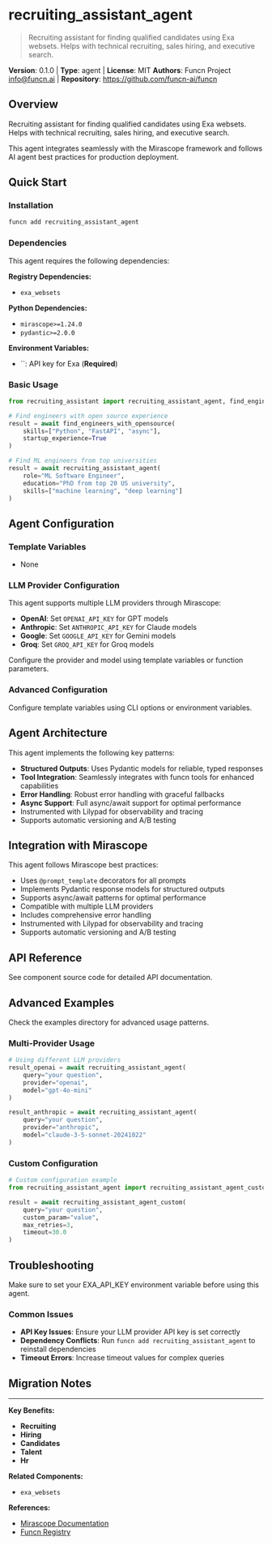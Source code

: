 # recruiting_assistant_agent

> Recruiting assistant for finding qualified candidates using Exa websets. Helps with technical recruiting, sales hiring, and executive search.

**Version**: 0.1.0 | **Type**: agent | **License**: MIT
**Authors**: Funcn Project <info@funcn.ai> | **Repository**: https://github.com/funcn-ai/funcn

## Overview

Recruiting assistant for finding qualified candidates using Exa websets. Helps with technical recruiting, sales hiring, and executive search.

This agent integrates seamlessly with the Mirascope framework and follows AI agent best practices for production deployment.

## Quick Start

### Installation

```bash
funcn add recruiting_assistant_agent
```

### Dependencies

This agent requires the following dependencies:

**Registry Dependencies:**

- `exa_websets`

**Python Dependencies:**

- `mirascope>=1.24.0`
- `pydantic>=2.0.0`

**Environment Variables:**

- ``: API key for Exa (**Required**)

### Basic Usage

```python
from recruiting_assistant import recruiting_assistant_agent, find_engineers_with_opensource

# Find engineers with open source experience
result = await find_engineers_with_opensource(
    skills=["Python", "FastAPI", "async"],
    startup_experience=True
)

# Find ML engineers from top universities
result = await recruiting_assistant_agent(
    role="ML Software Engineer",
    education="PhD from top 20 US university",
    skills=["machine learning", "deep learning"]
)
```

## Agent Configuration

### Template Variables

- None

### LLM Provider Configuration

This agent supports multiple LLM providers through Mirascope:

- **OpenAI**: Set `OPENAI_API_KEY` for GPT models
- **Anthropic**: Set `ANTHROPIC_API_KEY` for Claude models
- **Google**: Set `GOOGLE_API_KEY` for Gemini models
- **Groq**: Set `GROQ_API_KEY` for Groq models

Configure the provider and model using template variables or function parameters.

### Advanced Configuration

Configure template variables using CLI options or environment variables.

## Agent Architecture

This agent implements the following key patterns:

- **Structured Outputs**: Uses Pydantic models for reliable, typed responses
- **Tool Integration**: Seamlessly integrates with funcn tools for enhanced capabilities
- **Error Handling**: Robust error handling with graceful fallbacks
- **Async Support**: Full async/await support for optimal performance
- Instrumented with Lilypad for observability and tracing
- Supports automatic versioning and A/B testing

## Integration with Mirascope

This agent follows Mirascope best practices:

- Uses `@prompt_template` decorators for all prompts
- Implements Pydantic response models for structured outputs
- Supports async/await patterns for optimal performance
- Compatible with multiple LLM providers
- Includes comprehensive error handling
- Instrumented with Lilypad for observability and tracing
- Supports automatic versioning and A/B testing

## API Reference

See component source code for detailed API documentation.

## Advanced Examples

Check the examples directory for advanced usage patterns.

### Multi-Provider Usage

```python
# Using different LLM providers
result_openai = await recruiting_assistant_agent(
    query="your question",
    provider="openai",
    model="gpt-4o-mini"
)

result_anthropic = await recruiting_assistant_agent(
    query="your question",
    provider="anthropic",
    model="claude-3-5-sonnet-20241022"
)
```

### Custom Configuration

```python
# Custom configuration example
from recruiting_assistant_agent import recruiting_assistant_agent_custom

result = await recruiting_assistant_agent_custom(
    query="your question",
    custom_param="value",
    max_retries=3,
    timeout=30.0
)
```

## Troubleshooting

Make sure to set your EXA_API_KEY environment variable before using this agent.

### Common Issues

- **API Key Issues**: Ensure your LLM provider API key is set correctly
- **Dependency Conflicts**: Run `funcn add recruiting_assistant_agent` to reinstall dependencies
- **Timeout Errors**: Increase timeout values for complex queries

## Migration Notes

---

**Key Benefits:**

- **Recruiting**
- **Hiring**
- **Candidates**
- **Talent**
- **Hr**

**Related Components:**

- `exa_websets`

**References:**

- [Mirascope Documentation](https://mirascope.com)
- [Funcn Registry](https://github.com/funcn-ai/funcn)
